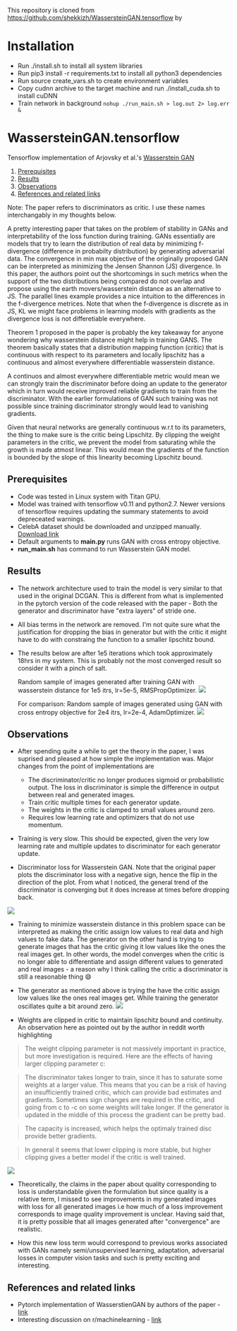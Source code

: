 This repository is cloned from https://github.com/shekkizh/WassersteinGAN.tensorflow by 
# Installation
 * Run ./install.sh to install all system libraries
 * Run pip3 install -r requirements.txt to install all python3 dependencies
 * Run source create_vars.sh to create environment variables
 * Copy cudnn archive to the target machine and run ./install_cuda.sh to install cuDNN
 * Train network in background `nohup ./run_main.sh > log.out 2> log.err &`
 
# WassersteinGAN.tensorflow
Tensorflow implementation of Arjovsky et al.'s [Wasserstein GAN](https://arxiv.org/abs/1701.07875)

1. [Prerequisites](#prerequisites)
2. [Results](#results)
3. [Observations](#observations)
4. [References and related links](#references-and-related-links)

Note: The paper refers to discriminators as critic. I use these names interchangably in my thoughts below.

A pretty interesting paper that takes on the problem of stability in GANs and interpretability of the loss function during training. GANs essentially are models that try to learn the distribution of real data by minimizing f-divergence (difference in probabilty distribution) by generating adversarial data. The convergence in min max objective of the originally proposed GAN can be interpreted as minimizing the Jensen Shannon (JS) divergence. In this paper, the authors point out the shortcomings in such metrics when the support of the two distributions being compared do not overlap and propose using the earth movers/wasserstein distance as an alternative to JS. The parallel lines example provides a nice intuition to the differences in the f-divergence metrices. Note that when the f-divergence is discrete as in JS, KL we might face problems in learning models with gradients as the divergence loss is not differetiable everywhere.

Theorem 1 proposed in the paper is probably the key takeaway for anyone wondering why wasserstein distance might help in training GANS. The theorem basically states that a distribution mapping function (critic) that is continuous with respect to its parameters and locally lipschitz has a continuous and almost everywhere differentiable wasserstein distance.

A continuos and almost everywhere differentiable metric would mean we can strongly train the discriminator before doing an update to the generator which in turn would receive improved reliable gradients to train from the discriminator. With the earlier formulations of GAN such training was not possible since training discriminator strongly would lead to vanishing gradients.

Given that neural networks are generally continuous w.r.t to its parameters, the thing to make sure is the critic being Lipschitz. By clipping the weight parameters in the critic, we prevent the model from saturating while the growth is made atmost linear. This would mean the gradients of the function is bounded by the slope of this linearity becoming Lipschitz bound.

## Prerequisites
- Code was tested in Linux system with Titan GPU. 
- Model was trained with tensorflow v0.11 and python2.7. Newer versions of tensorflow requires updating the summary statements to avoid depreceated warnings.
- CelebA dataset should be downloaded and unzipped manually. [Download link](https://www.dropbox.com/sh/8oqt9vytwxb3s4r/AADIKlz8PR9zr6Y20qbkunrba/Img/img_align_celeba.zip)
- Default arguments to **main.py** runs GAN with cross entropy objective.
- **run_main.sh** has command to run Wasserstein GAN model.

## Results
- The network architecture used to train the model is very similar to that used in the original DCGAN. This is different from what is implemented in the pytorch version of the code released with the paper - Both the generator and discriminator have "extra layers" of stride one.

- All bias terms in the network are removed. I'm not quite sure what the justification for dropping the bias in generator but with the critic it might have to do with constraing the function to a smaller lipschitz bound.

- The results below are after 1e5 iterations which took approximately 18hrs in my system. This is probably not the most converged result so consider it with a pinch of salt.

  Random sample of images generated after training GAN with wasserstein distance for 1e5 itrs, lr=5e-5, RMSPropOptimizer.
![](logs/images/wgan_generated.png)

  For comparison: Random sample of images generated using GAN with cross entropy objective for 2e4 itrs, lr=2e-4, AdamOptimizer.
![](logs/images/gan_generated.png)


## Observations
- After spending quite a while to get the theory in the paper, I was suprised and pleased at how simple the implementation was.
  Major changes from the point of implementations are
  - The discriminator/critic no longer produces sigmoid or probabilistic output. The loss in discriminator is simple the difference in output between real and generated images.
  - Train critic multiple times for each generator update. 
  - The weights in the critic is clamped to small values around zero.
  - Requires low learning rate and optimizers that do not use momentum.
- Training is very slow. This should be expected, given the very low learning rate and multiple updates to discriminator for each generator update.

- Discriminator loss for Wasserstein GAN. Note that the original paper plots the discriminator loss with a negative sign, hence the flip in the direction of the plot. From what I noticed, the general trend of the discriminator is converging but it does increase at times before dropping back. 

![](logs/images/d_loss.png)

- Training to minimize wasserstein distance in this problem space can be interpreted as making the critic assign low values to real data and high values to fake data. The generator on the other hand is trying to generate images that has the critic giving it low values like the ones the real images get. In other words, the model converges when the critic is no longer able to differentiate and assign different values to generated and real images - a reason why I think calling the critic a discriminator is still a reasonable thing :smile:

- The generator as mentioned above is trying the have the critic assign low values like the ones real images get. While training the generator oscillates quite a bit around zero.
![](logs/images/g_loss.png)

- Weights are clipped in critic to maintain lipschitz bound and continuity. An observation here as pointed out by the author in reddit worth highlighting
> The weight clipping parameter is not massively important in practice, but more investigation is required. Here are the effects of having larger clipping parameter c:

 > The discriminator takes longer to train, since it has to saturate some weights at a larger value. This means that you can be a risk of having an insufficiently trained critic, which can provide bad estimates and gradients. Sometimes sign changes are required in the critic, and going from c to -c on some weights will take longer. If the generator is updated in the middle of this process the gradient can be pretty bad.

 > The capacity is increased, which helps the optimaly trained disc provide better gradients.

 > In general it seems that lower clipping is more stable, but higher clipping gives a better model if the critic is well trained.

![](logs/images/w_example.png)

- Theoretically, the claims in the paper about quality corresponding to loss is understandable given the formulation but since quality is a relative term, I missed to see improvements in my generated images with loss for all generated images i.e how much of a loss improvement corresponds to image quality improvement is unclear. Having said that, it is pretty possible that all images generated after "convergence" are realistic. 

- How this new loss term would correspond to previous works associated with GANs namely semi/unsupervised learning, adaptation, adversarial losses in computer vision tasks and such is pretty exciting and interesting.

## References and related links
- Pytorch implementation of WasserstienGAN by authors of the paper - [link](https://github.com/martinarjovsky/WassersteinGAN)
- Interesting discussion on r/machinelearning - [link](https://www.reddit.com/r/MachineLearning/comments/5qxoaz/r_170107875_wasserstein_gan/)
